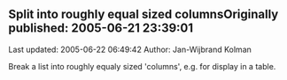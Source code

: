 ## Split into roughly equal sized columnsOriginally published: 2005-06-21 23:39:01 
Last updated: 2005-06-22 06:49:42 
Author: Jan-Wijbrand Kolman 
 
Break a list into roughly equaly sized 'columns', e.g. for display in a table.